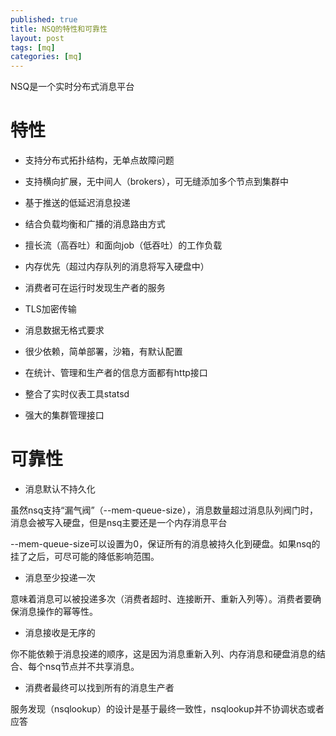 ```yaml
---
published: true
title: NSQ的特性和可靠性
layout: post
tags: [mq]
categories: [mq]
---
```


NSQ是一个实时分布式消息平台

# 特性

- 支持分布式拓扑结构，无单点故障问题

- 支持横向扩展，无中间人（brokers），可无缝添加多个节点到集群中

- 基于推送的低延迟消息投递

- 结合负载均衡和广播的消息路由方式

- 擅长流（高吞吐）和面向job（低吞吐）的工作负载

- 内存优先（超过内存队列的消息将写入硬盘中）

- 消费者可在运行时发现生产者的服务

- TLS加密传输

- 消息数据无格式要求

- 很少依赖，简单部署，沙箱，有默认配置

- 在统计、管理和生产者的信息方面都有http接口

- 整合了实时仪表工具statsd

- 强大的集群管理接口

# 可靠性

- 消息默认不持久化

虽然nsq支持“漏气阀”（--mem-queue-size），消息数量超过消息队列阀门时，消息会被写入硬盘，但是nsq主要还是一个内存消息平台

--mem-queue-size可以设置为0，保证所有的消息被持久化到硬盘。如果nsq的挂了之后，可尽可能的降低影响范围。

- 消息至少投递一次

意味着消息可以被投递多次（消费者超时、连接断开、重新入列等）。消费者要确保消息操作的幂等性。

- 消息接收是无序的

你不能依赖于消息投递的顺序，这是因为消息重新入列、内存消息和硬盘消息的结合、每个nsq节点并不共享消息。

- 消费者最终可以找到所有的消息生产者

服务发现（nsqlookup）的设计是基于最终一致性，nsqlookup并不协调状态或者应答
